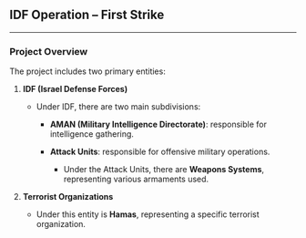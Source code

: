 ## IDF Operation – First Strike

---

### Project Overview

The project includes two primary entities:

1. **IDF (Israel Defense Forces)**

   * Under IDF, there are two main subdivisions:

     * **AMAN (Military Intelligence Directorate)**: responsible for intelligence gathering.
     * **Attack Units**: responsible for offensive military operations.

       * Under the Attack Units, there are **Weapons Systems**, representing various armaments used.

2. **Terrorist Organizations**

   * Under this entity is **Hamas**, representing a specific terrorist organization.
